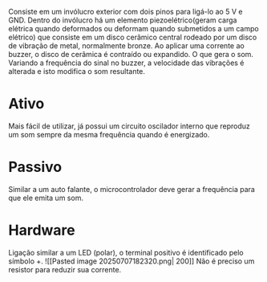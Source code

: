 Consiste em um invólucro exterior com dois pinos para ligá-lo ao 5 V e GND.
Dentro do invólucro há um elemento piezoelétrico(geram carga elétrica quando deformados ou deformam quando submetidos a um campo elétrico) que consiste em um disco cerâmico central rodeado por um disco de vibração de metal, normalmente bronze. 
Ao aplicar uma corrente ao buzzer, o disco de cerâmica é contraído ou expandido. O que gera o som. Variando a frequência do sinal no buzzer, a velocidade das vibrações é alterada e isto modifica o som resultante.
# Ativo
Mais fácil de utilizar, já possui um circuito oscilador interno que reproduz um som sempre da mesma frequência quando é energizado.
# Passivo
Similar a um auto falante, o microcontrolador deve gerar a frequência para que ele emita um som.
# Hardware
Ligação similar a um LED (polar), o terminal positivo é identificado pelo símbolo $+$. 
![[Pasted image 20250707182320.png| 200]]
Não é preciso um resistor para reduzir sua corrente.